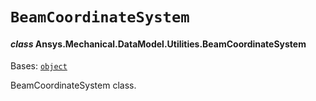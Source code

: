 # `BeamCoordinateSystem`

<a id="ansys.mechanical.stubs.v241.Ansys.Mechanical.DataModel.Utilities.BeamCoordinateSystem"></a>

#### *class* Ansys.Mechanical.DataModel.Utilities.BeamCoordinateSystem

Bases: [`object`](https://docs.python.org/3/library/functions.html#object)

BeamCoordinateSystem class.

<!-- !! processed by numpydoc !! -->


